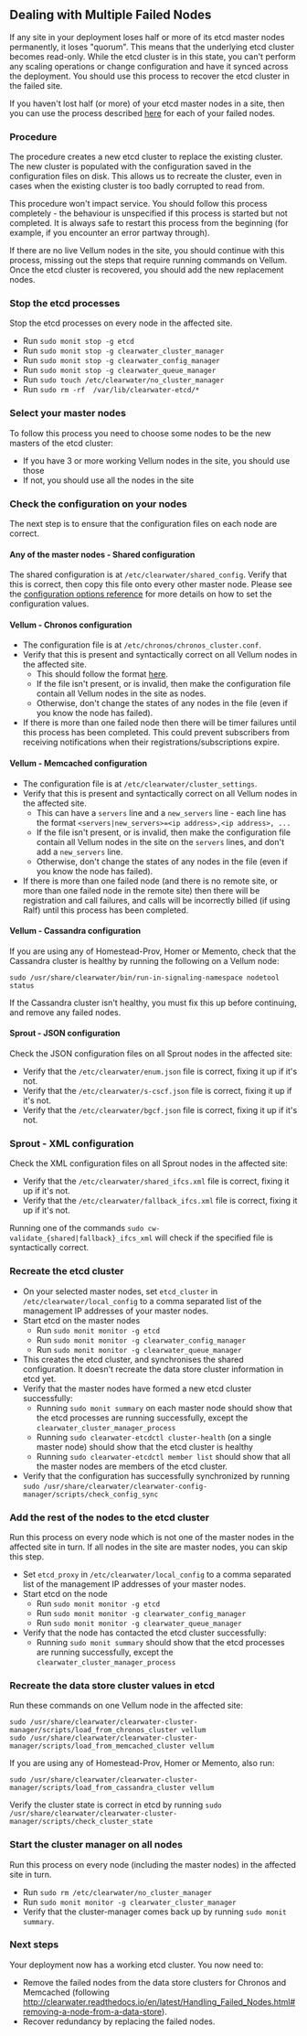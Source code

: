 ## Dealing with Multiple Failed Nodes

If any site in your deployment loses half or more of its etcd master nodes permanently, it loses "quorum". This means that the underlying etcd cluster becomes read-only. While the etcd cluster is in this state, you can't perform any scaling operations or change configuration and have it synced across the deployment. You should use this process to recover the etcd cluster in the failed site.

If you haven't lost half (or more) of your etcd master nodes in a site, then you can use the process described [here](http://clearwater.readthedocs.io/en/latest/Handling_Failed_Nodes.html#removing-a-failed-node) for each of your failed nodes.

### Procedure

The procedure creates a new etcd cluster to replace the existing cluster. The new cluster is populated with the configuration saved in the configuration files on disk. This allows us to recreate the cluster, even in cases when the existing cluster is too badly corrupted to read from.

This procedure won't impact service. You should follow this process completely - the behaviour is unspecified if this process is started but not completed. It is always safe to restart this process from the beginning (for example, if you encounter an error partway through).

If there are no live Vellum nodes in the site, you should continue with this process, missing out the steps that require running commands on Vellum. Once the etcd cluster is recovered, you should add the new replacement nodes.

### Stop the etcd processes

Stop the etcd processes on every node in the affected site.

* Run `sudo monit stop -g etcd`
* Run `sudo monit stop -g clearwater_cluster_manager`
* Run `sudo monit stop -g clearwater_config_manager`
* Run `sudo monit stop -g clearwater_queue_manager`
* Run `sudo touch /etc/clearwater/no_cluster_manager`
* Run `sudo rm -rf  /var/lib/clearwater-etcd/*`

### Select your master nodes

To follow this process you need to choose some nodes to be the new masters of the etcd cluster:

* If you have 3 or more working Vellum nodes in the site, you should use those
* If not, you should use all the nodes in the site

### Check the configuration on your nodes

The next step is to ensure that the configuration files on each node are correct.

#### Any of the master nodes - Shared configuration

The shared configuration is at `/etc/clearwater/shared_config`. Verify that this is correct, then copy this file onto every other master node. Please see the [configuration options reference](http://clearwater.readthedocs.io/en/latest/Clearwater_Configuration_Options_Reference.html) for more details on how to set the configuration values.

#### Vellum - Chronos configuration

* The configuration file is at `/etc/chronos/chronos_cluster.conf`.
* Verify that this is present and syntactically correct on all Vellum nodes in the affected site.
    * This should follow the format [here](https://github.com/Metaswitch/chronos/blob/dev/doc/clustering.md#clustering-chronos).
    * If the file isn't present, or is invalid, then make the configuration file contain all Vellum nodes in the site as nodes.
    * Otherwise, don't change the states of any nodes in the file (even if you know the node has failed).
* If there is more than one failed node then there will be timer failures until this process has been completed. This could prevent subscribers from receiving notifications when their registrations/subscriptions expire.

#### Vellum - Memcached configuration

* The configuration file is at `/etc/clearwater/cluster_settings`.
* Verify that this is present and syntactically correct on all Vellum nodes in the affected site.
    * This can have a `servers` line and a `new_servers` line - each line has the format `<servers|new_servers>=<ip address>,<ip address>, ...`
    * If the file isn't present, or is invalid, then make the configuration file contain all Vellum nodes in the site on the `servers` lines, and don't add a `new_servers` line.
    * Otherwise, don't change the states of any nodes in the file (even if you know the node has failed).
* If there is more than one failed node (and there is no remote site, or more than one failed node in the remote site) then there will be registration and call failures, and calls will be incorrectly billed (if using Ralf) until this process has been completed.

#### Vellum - Cassandra configuration

If you are using any of Homestead-Prov, Homer or Memento, check that the Cassandra cluster is healthy by running the following on a Vellum node:

	sudo /usr/share/clearwater/bin/run-in-signaling-namespace nodetool status

If the Cassandra cluster isn't healthy, you must fix this up before continuing, and remove any failed nodes.

#### Sprout - JSON configuration

Check the JSON configuration files on all Sprout nodes in the affected site:

* Verify that the `/etc/clearwater/enum.json` file is correct, fixing it up if it's not.
* Verify that the `/etc/clearwater/s-cscf.json` file is correct, fixing it up if it's not.
* Verify that the `/etc/clearwater/bgcf.json` file is correct, fixing it up if it's not.

### Sprout - XML configuration

Check the XML configuration files on all Sprout nodes in the affected site:

* Verify that the `/etc/clearwater/shared_ifcs.xml` file is correct, fixing it up if it's not.
* Verify that the `/etc/clearwater/fallback_ifcs.xml` file is correct, fixing it up if it's not.

Running one of the commands `sudo cw-validate_{shared|fallback}_ifcs_xml` will check if the specified file is syntactically correct.

### Recreate the etcd cluster

* On your selected master nodes, set `etcd_cluster` in `/etc/clearwater/local_config` to a comma separated list of the management IP addresses of your master nodes.
* Start etcd on the master nodes
    * Run `sudo monit monitor -g etcd`
    * Run `sudo monit monitor -g clearwater_config_manager`
    * Run `sudo monit monitor -g clearwater_queue_manager`
* This creates the etcd cluster, and synchronises the shared configuration. It doesn't recreate the data store cluster information in etcd yet.
* Verify that the master nodes have formed a new etcd cluster successfully:
    * Running `sudo monit summary` on each master node should show that the etcd processes are running successfully, except the `clearwater_cluster_manager_process`
    * Running `sudo clearwater-etcdctl cluster-health` (on a single master node) should show that the etcd cluster is healthy
    * Running `sudo clearwater-etcdctl member list` should show that all the master nodes are members of the etcd cluster.
* Verify that the configuration has successfully synchronized by running `sudo /usr/share/clearwater/clearwater-config-manager/scripts/check_config_sync`

### Add the rest of the nodes to the etcd cluster

Run this process on every node which is not one of the master nodes in the affected site in turn. If all nodes in the site are master nodes, you can skip this step.

* Set `etcd_proxy` in `/etc/clearwater/local_config` to a comma separated list of the management IP addresses of your master nodes.
* Start etcd on the node
    * Run `sudo monit monitor -g etcd`
    * Run `sudo monit monitor -g clearwater_config_manager`
    * Run `sudo monit monitor -g clearwater_queue_manager`
* Verify that the node has contacted the etcd cluster successfully:
    * Running `sudo monit summary` should show that the etcd processes are running successfully, except the `clearwater_cluster_manager_process`

### Recreate the data store cluster values in etcd

Run these commands on one Vellum node in the affected site:

	sudo /usr/share/clearwater/clearwater-cluster-manager/scripts/load_from_chronos_cluster vellum
	sudo /usr/share/clearwater/clearwater-cluster-manager/scripts/load_from_memcached_cluster vellum

If you are using any of Homestead-Prov, Homer or Memento, also run:

	sudo /usr/share/clearwater/clearwater-cluster-manager/scripts/load_from_cassandra_cluster vellum

Verify the cluster state is correct in etcd by running `sudo /usr/share/clearwater/clearwater-cluster-manager/scripts/check_cluster_state`

### Start the cluster manager on all nodes

Run this process on every node (including the master nodes) in the affected site in turn.

* Run `sudo rm /etc/clearwater/no_cluster_manager`
* Run `sudo monit monitor -g clearwater_cluster_manager`
* Verify that the cluster-manager comes back up by running `sudo monit summary`.

### Next steps

Your deployment now has a working etcd cluster. You now need to:

* Remove the failed nodes from the data store clusters for Chronos and Memcached (following http://clearwater.readthedocs.io/en/latest/Handling_Failed_Nodes.html#removing-a-node-from-a-data-store).
* Recover redundancy by replacing the failed nodes.

